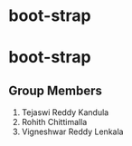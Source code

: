 # boot-strap
# boot-strap
## Group Members

1. Tejaswi Reddy Kandula
2. Rohith Chittimalla
3. Vigneshwar Reddy Lenkala
